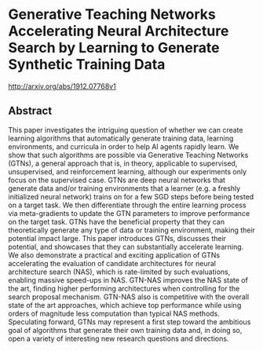 # Generative Teaching Networks Accelerating Neural Architecture Search by Learning to Generate Synthetic Training Data
http://arxiv.org/abs/1912.07768v1
## Abstract
This paper investigates the intriguing question of whether we can create learning algorithms that automatically generate training data, learning environments, and curricula in order to help AI agents rapidly learn. We show that such algorithms are possible via Generative Teaching Networks (GTNs), a general approach that is, in theory, applicable to supervised, unsupervised, and reinforcement learning, although our experiments only focus on the supervised case. GTNs are deep neural networks that generate data and/or training environments that a learner (e.g. a freshly initialized neural network) trains on for a few SGD steps before being tested on a target task. We then differentiate through the entire learning process via meta-gradients to update the GTN parameters to improve performance on the target task. GTNs have the beneficial property that they can theoretically generate any type of data or training environment, making their potential impact large. This paper introduces GTNs, discusses their potential, and showcases that they can substantially accelerate learning. We also demonstrate a practical and exciting application of GTNs accelerating the evaluation of candidate architectures for neural architecture search (NAS), which is rate-limited by such evaluations, enabling massive speed-ups in NAS. GTN-NAS improves the NAS state of the art, finding higher performing architectures when controlling for the search proposal mechanism. GTN-NAS also is competitive with the overall state of the art approaches, which achieve top performance while using orders of magnitude less computation than typical NAS methods. Speculating forward, GTNs may represent a first step toward the ambitious goal of algorithms that generate their own training data and, in doing so, open a variety of interesting new research questions and directions.